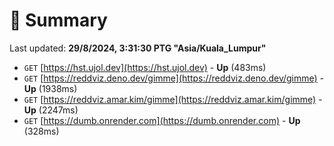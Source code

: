 # 📖 Summary
Last updated: **29/8/2024, 3:31:30 PTG "Asia/Kuala_Lumpur"**

- `GET` [https://hst.ujol.dev](https://hst.ujol.dev) - **Up** (483ms)
- `GET` [https://reddviz.deno.dev/gimme](https://reddviz.deno.dev/gimme) - **Up** (1938ms)
- `GET` [https://reddviz.amar.kim/gimme](https://reddviz.amar.kim/gimme) - **Up** (2247ms)
- `GET` [https://dumb.onrender.com](https://dumb.onrender.com) - **Up** (328ms)
